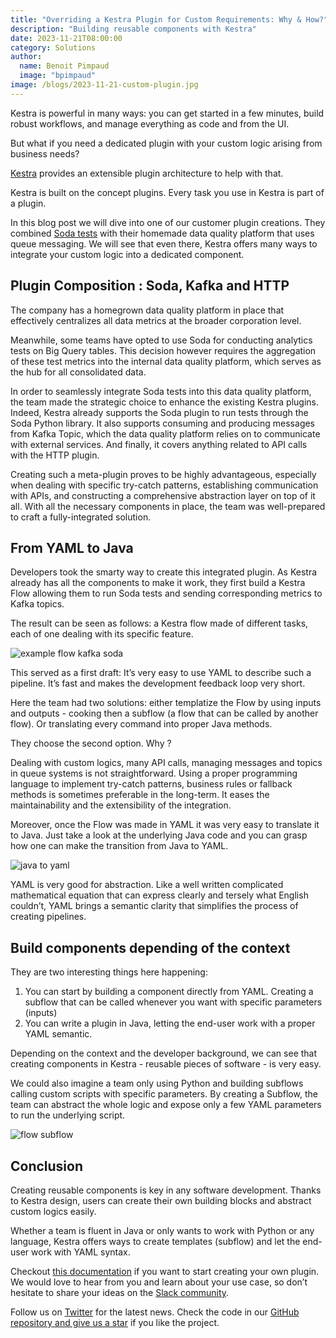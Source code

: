 ```yaml
---
title: "Overriding a Kestra Plugin for Custom Requirements: Why & How?"
description: "Building reusable components with Kestra"
date: 2023-11-21T08:00:00
category: Solutions
author:
  name: Benoit Pimpaud
  image: "bpimpaud"
image: /blogs/2023-11-21-custom-plugin.jpg
---
```


Kestra is powerful in many ways: you can get started in a few minutes, build robust workflows, and manage everything as code and from the UI.

But what if you need a dedicated plugin with your custom logic arising from business needs?

[Kestra](https://github.com/kestra-io/kestra) provides an extensible plugin architecture to help with that.

Kestra is built on the concept plugins. Every task you use in Kestra is part of a plugin.

In this blog post we will dive into one of our customer plugin creations. They combined [Soda tests](https://www.soda.io/) with their homemade data quality platform that uses queue messaging. We will see that even there, Kestra offers many ways to integrate your custom logic into a dedicated component.

## Plugin Composition : Soda, Kafka and HTTP

The company has a homegrown data quality platform in place that effectively centralizes all data metrics at the broader corporation level.

Meanwhile, some teams have opted to use Soda for conducting analytics tests on Big Query tables. This decision however requires the aggregation of these test metrics into the internal data quality platform, which serves as the hub for all consolidated data. 

In order to seamlessly integrate Soda tests into this data quality platform, the team made the strategic choice to enhance the existing Kestra plugins.
Indeed, Kestra already supports the Soda plugin to run tests through the Soda Python library. It also supports consuming and producing messages from Kafka Topic, which the data quality platform relies on to communicate with external services. And finally, it covers anything related to API calls with the HTTP plugin.


Creating such a meta-plugin proves to be highly advantageous, especially when dealing with specific try-catch patterns, establishing communication with APIs, and constructing a comprehensive abstraction layer on top of it all.
With all the necessary components in place, the team was well-prepared to craft a fully-integrated solution.


## From YAML to Java

Developers took the smarty way to create this integrated plugin. As Kestra already has all the components to make it work, they first build a Kestra Flow allowing them to run Soda tests and sending corresponding metrics to Kafka topics.

The result can be seen as follows: a Kestra flow made of different tasks, each of one dealing with its specific feature.

![example flow kafka soda](/blogs/2023-11-21-custom-plugin/soda_kafka.jpg)

This served as a first draft: It’s very easy to use YAML to describe such a pipeline. It’s fast and makes the development feedback loop very short.

Here the team had two solutions: either templatize the Flow by using inputs and outputs - cooking then a subflow (a flow that can be called by another flow). Or translating every command into proper Java methods.

They choose the second option. Why ?

Dealing with custom logics, many API calls, managing messages and topics in queue systems is not straightforward. Using a proper programming language to implement try-catch patterns, business rules or fallback methods is sometimes preferable in the long-term. It eases the maintainability and the extensibility of the integration.

Moreover, once the Flow was made in YAML it was very easy to translate it to Java. Just take a look at the underlying Java code and you can grasp how one can make the transition from Java to YAML.

![java to yaml](/blogs/2023-11-21-custom-plugin/java_to_yaml.png)

YAML is very good for abstraction. Like a well written complicated mathematical equation that can express clearly and tersely what English couldn’t, YAML brings a semantic clarity that simplifies the process of creating pipelines.

## Build components depending of the context

They are two interesting things here happening:

1. You can start by building a component directly from YAML. Creating a subflow that can be called whenever you want with specific parameters (inputs)
2. You can write a plugin in Java, letting the end-user work with a proper YAML semantic.

Depending on the context and the developer background, we can see that creating components in Kestra - reusable pieces of software - is very easy.

We could also imagine a team only using Python and building subflows calling custom scripts with specific parameters. By creating a Subflow, the team can abstract the whole logic and expose only a few YAML parameters to run the underlying script.

![flow subflow](/blogs/2023-11-21-custom-plugin/flow_subflow.jpg)

## Conclusion
 
Creating reusable components is key in any software development. Thanks to Kestra design, users can create their own building blocks and abstract custom logics easily.

Whether a team is fluent in Java or only wants to work with Python or any language, Kestra offers ways to create templates (subflow) and let the end-user work with YAML syntax.

Checkout [this documentation](https://kestra.io/docs/plugin-developer-guide) if you want to start creating your own plugin. We would love to hear from you and learn about your use case, so don’t hesitate to share your ideas on the [Slack community](http://kestra.io/slack).

Follow us on [Twitter](https://twitter.com/kestra_io) for the latest news. Check the code in our [GitHub repository and give us a star](https://github.com/kestra-io/kestra) if you like the project.